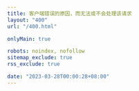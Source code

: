 ```yaml
---
title: 客户端错误的原因，而无法或不会处理该请求
layout: "400"
url: "/400.html"

onlyMain: true

robots: noindex, nofollow
sitemap_exclude: true
rss_exclude: true

date: "2023-03-28T00:00:28+08:00"
---
```


